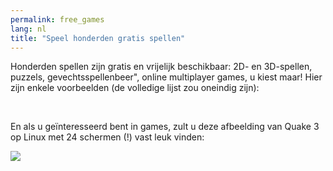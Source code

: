 ```yaml
---
permalink: free_games
lang: nl
title: "Speel honderden gratis spellen"
---
```


Honderden spellen zijn gratis en vrijelijk beschikbaar: 2D- en 3D-spellen, puzzels, gevechtsspellenbeer", online multiplayer games, u kiest maar! Hier zijn enkele voorbeelden (de volledige lijst zou oneindig zijn):

<div id="items">



<br class="clearboth" />


En als u geïnteresseerd bent in games, zult u deze afbeelding van Quake 3 op Linux met 24 schermen (!) vast leuk vinden:

<a href="/img/quake_24_screens.jpg"><img src="/img/quake_24_screens_thumbnail.jpg" /></a>




